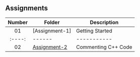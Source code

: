 ## Assignments

| Number | Folder | Description |
| :----: | ------ | ----------- |
|   01   | [Assignment-1] |   Getting Started   |
| :----: | ------ | ----------- |
|   02   | [Assignment-2](https://github.com/sgilliland/3013-ALG-Gilliland/tree/master/Assignments/02-CommentedCode) | Commenting C++ Code |